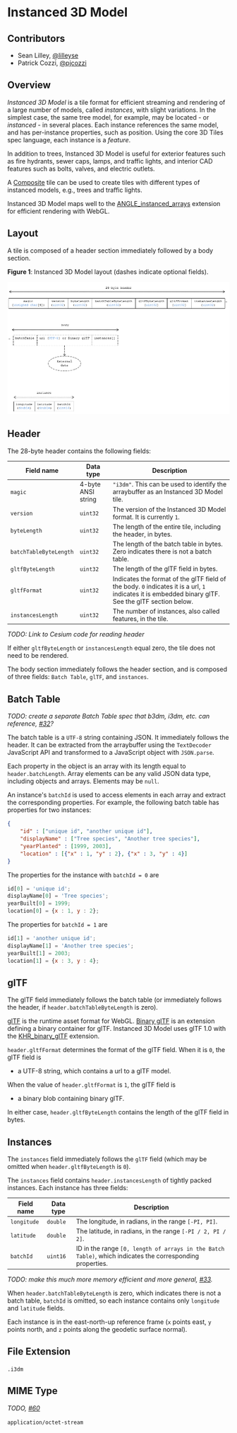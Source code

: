 # Instanced 3D Model

## Contributors

* Sean Lilley, [@lilleyse](https://twitter.com/lilleyse)
* Patrick Cozzi, [@pjcozzi](https://twitter.com/pjcozzi)

## Overview

_Instanced 3D Model_ is a tile format for efficient streaming and rendering of a large number of models, called _instances_, with slight variations.  In the simplest case, the same tree model, for example, may be located - or _instanced_ - in several places.  Each instance references the same model, and has per-instance properties, such as position.  Using the core 3D Tiles spec language, each instance is a _feature_.

In addition to trees, Instanced 3D Model is useful for exterior features such as fire hydrants, sewer caps, lamps, and traffic lights, and interior CAD features such as bolts, valves, and electric outlets.

A [Composite](../Composite/README.md) tile can be used to create tiles with different types of instanced models, e.g., trees and traffic lights.

Instanced 3D Model maps well to the [ANGLE_instanced_arrays](https://www.khronos.org/registry/webgl/extensions/ANGLE_instanced_arrays/) extension for efficient rendering with WebGL.

## Layout

A tile is composed of a header section immediately followed by a body section.

**Figure 1**: Instanced 3D Model layout (dashes indicate optional fields).

![](figures/layout.png)

## Header

The 28-byte header contains the following fields:

|Field name|Data type|Description|
|----------|---------|-----------|
| `magic` | 4-byte ANSI string | `"i3dm"`.  This can be used to identify the arraybuffer as an Instanced 3D Model tile. |
| `version` | `uint32` | The version of the Instanced 3D Model format. It is currently `1`. |
| `byteLength` | `uint32` | The length of the entire tile, including the header, in bytes. |
| `batchTableByteLength` | `uint32` | The length of the batch table in bytes. Zero indicates there is not a batch table. |
| `gltfByteLength` | `uint32` | The length of the glTF field in bytes. |
| `gltfFormat` | `uint32` | Indicates the format of the glTF field of the body.  `0` indicates it is a url, `1` indicates it is embedded binary glTF.  See the glTF section below. |
| `instancesLength` | `uint32` | The number of instances, also called features, in the tile. |

_TODO: Link to Cesium code for reading header_

If either `gltfByteLength` or `instancesLength` equal zero, the tile does not need to be rendered.

The body section immediately follows the header section, and is composed of three fields: `Batch Table`, `glTF`, and `instances`.

## Batch Table

_TODO: create a separate Batch Table spec that b3dm, i3dm, etc. can reference, [#32](https://github.com/AnalyticalGraphicsInc/3d-tiles/issues/32)?_

The batch table is a `UTF-8` string containing JSON.  It immediately follows the header.  It can be extracted from the arraybuffer using the `TextDecoder` JavaScript API and transformed to a JavaScript object with `JSON.parse`.

Each property in the object is an array with its length equal to `header.batchLength`.  Array elements can be any valid JSON data type, including objects and arrays.  Elements may be `null`.

An instance's `batchId` is used to access elements in each array and extract the corresponding properties.  For example, the following batch table has properties for two instances:
```json
{
    "id" : ["unique id", "another unique id"],
    "displayName" : ["Tree species", "Another tree species"],
    "yearPlanted" : [1999, 2003],
    "location" : [{"x" : 1, "y" : 2}, {"x" : 3, "y" : 4}]
}
```

The properties for the instance with `batchId = 0` are
```javascript
id[0] = 'unique id';
displayName[0] = 'Tree species';
yearBuilt[0] = 1999;
location[0] = {x : 1, y : 2};
```

The properties for `batchId = 1` are
```javascript
id[1] = 'another unique id';
displayName[1] = 'Another tree species';
yearBuilt[1] = 2003;
location[1] = {x : 3, y : 4};
```

## glTF

The glTF field immediately follows the batch table (or immediately follows the header, if `header.batchTableByteLength` is zero).

[glTF](https://www.khronos.org/gltf) is the runtime asset format for WebGL.  [Binary glTF](https://github.com/KhronosGroup/glTF/tree/master/extensions/Khronos/KHR_binary_glTF) is an extension defining a binary container for glTF.  Instanced 3D Model uses glTF 1.0 with the [KHR_binary_glTF](https://github.com/KhronosGroup/glTF/tree/master/extensions/Khronos/KHR_binary_glTF) extension.

`header.gltfFormat` determines the format of the glTF field.  When it is `0`, the glTF field is

* a UTF-8 string, which contains a url to a glTF model.

When the value of `header.gltfFormat` is `1`, the glTF field is

* a binary blob containing binary glTF.

In either case, `header.gltfByteLength` contains the length of the glTF field in bytes.

## Instances

The `instances` field immediately follows the `glTF` field (which may be omitted when `header.gltfByteLength` is `0`).

The `instances` field contains `header.instancesLength` of tightly packed instances.  Each instance has three fields:

|Field name|Data type|Description|
|----------|---------|-----------|
| `longitude` | `double` | The longitude, in radians, in the range `[-PI, PI]`. |
| `latitude` | `double` | The latitude, in radians, in the range `[-PI / 2, PI / 2]`. |
| `batchId` | `uint16`  | ID in the range `[0, length of arrays in the Batch Table)`, which indicates the corresponding properties. |

_TODO: make this much more memory efficient and more general, [#33](https://github.com/AnalyticalGraphicsInc/3d-tiles/issues/33)._

When `header.batchTableByteLength` is zero, which indicates there is not a batch table, `batchId` is omitted, so each instance contains only `longitude` and `latitude` fields.

Each instance is in the east-north-up reference frame (`x` points east, `y` points north, and `z` points along the geodetic surface normal).

## File Extension

`.i3dm`

## MIME Type

_TODO, [#60](https://github.com/AnalyticalGraphicsInc/3d-tiles/issues/60)_

`application/octet-stream`
